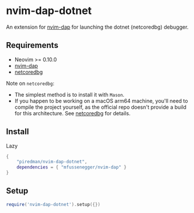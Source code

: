 # nvim-dap-dotnet

An extension for [nvim-dap](https://github.com/mfussenegger/nvim-dap) for launching the dotnet (netcoredbg) debugger.

## Requirements

- Neovim >= 0.10.0
- [nvim-dap](https://github.com/mfussenegger/nvim-dap)
- [netcoredbg](https://github.com/Samsung/netcoredbg)

Note on `netcoredbg`:

 - The simplest method is to install it with `Mason`.
 - If you happen to be working on a macOS arm64 machine, you'll need to compile the project yourself, as the official repo doesn't provide a build for this architecture. See [netcoredbg](https://github.com/Samsung/netcoredbg) for details.

## Install

Lazy

```lua
{
    "piredman/nvim-dap-dotnet",
    dependencies = { "mfussenegger/nvim-dap" }
}
```

## Setup

```lua
require('nvim-dap-dotnet').setup({})
```
